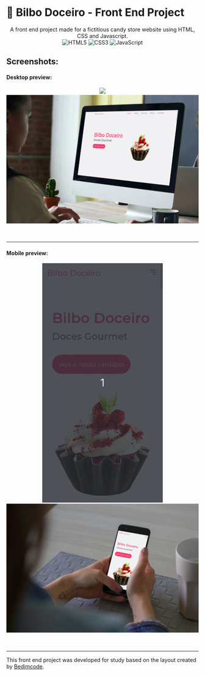 # 🍬 Bilbo Doceiro - Front End Project
<div align="center">
A front end project made for a fictitious candy store website using HTML, CSS and Javascript.
</div>

<div align="center">
  <img alt="HTML5" src="https://img.shields.io/badge/html5-%23E34F26.svg?style=for-the-badge&logo=html5&logoColor=white"/> <img alt="CSS3" src="https://img.shields.io/badge/css3-%231572B6.svg?style=for-the-badge&logo=css3&logoColor=white"/> <img alt="JavaScript" src="https://img.shields.io/badge/javascript-%23323330.svg?style=for-the-badge&logo=javascript&logoColor=%23F7DF1E"/>
</div>

## Screenshots:

#### Desktop preview:
<div align="center">
  <img src="https://raw.githubusercontent.com/nicolasgandrade/doceria-front-end/main/readme%20screenshots/bilbo-pc.gif" >
  
  <img src="https://raw.githubusercontent.com/nicolasgandrade/doceria-front-end/main/readme%20screenshots/smartmockups_kr2s8iku.jpg">
</div>

&nbsp;

<hr>

#### Mobile preview:
<div align="center">
  <img src="https://raw.githubusercontent.com/nicolasgandrade/doceria-front-end/main/readme%20screenshots/bibo-cll.gif" >
  
  <img src="https://raw.githubusercontent.com/nicolasgandrade/doceria-front-end/main/readme%20screenshots/smartmockups_kr2secz3.jpg">
</div>

&nbsp;
<hr>

This front end project was developed for study based on the layout created by <a href="https://www.youtube.com/channel/UCgkDs77BoEhMIgRUB4MKrtQ" target="_blank">Bedimcode</a>.
